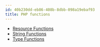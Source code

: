 ```yaml
---
id: 40b230dd-eb86-408b-8dbb-098a19ebaf93
title: PHP functions
---
```


-   [Resource Functions](20201113120212-php_resource_functions)
-   [String Functions](20201113115201-php_string_functions)
-   [Type Functions](20201113115907-php_type_functions)
